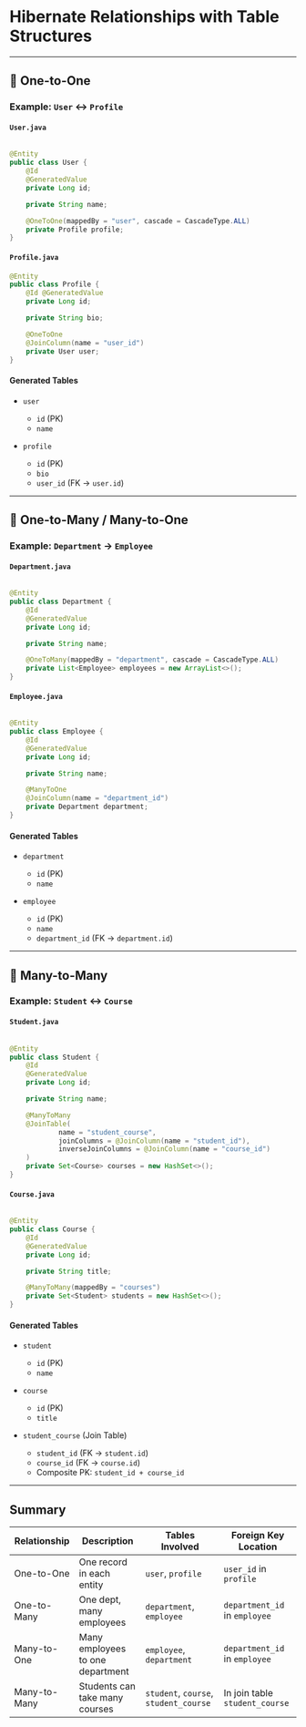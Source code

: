 # Hibernate Relationships with Table Structures

---

## 🔗 One-to-One

### Example: `User` ↔ `Profile`

#### `User.java`

```java

@Entity
public class User {
    @Id
    @GeneratedValue
    private Long id;

    private String name;

    @OneToOne(mappedBy = "user", cascade = CascadeType.ALL)
    private Profile profile;
}
```

#### `Profile.java`

```java
@Entity
public class Profile {
    @Id @GeneratedValue
    private Long id;

    private String bio;

    @OneToOne
    @JoinColumn(name = "user_id")
    private User user;
}
```

#### Generated Tables

- `user`
    - `id` (PK)
    - `name`

- `profile`
    - `id` (PK)
    - `bio`
    - `user_id` (FK → `user.id`)

---

## 🔗 One-to-Many / Many-to-One

### Example: `Department` → `Employee`

#### `Department.java`

```java

@Entity
public class Department {
    @Id
    @GeneratedValue
    private Long id;

    private String name;

    @OneToMany(mappedBy = "department", cascade = CascadeType.ALL)
    private List<Employee> employees = new ArrayList<>();
}
```

#### `Employee.java`

```java

@Entity
public class Employee {
    @Id
    @GeneratedValue
    private Long id;

    private String name;

    @ManyToOne
    @JoinColumn(name = "department_id")
    private Department department;
}
```

#### Generated Tables

- `department`
    - `id` (PK)
    - `name`

- `employee`
    - `id` (PK)
    - `name`
    - `department_id` (FK → `department.id`)

---

## 🔗 Many-to-Many

### Example: `Student` ↔ `Course`

#### `Student.java`

```java

@Entity
public class Student {
    @Id
    @GeneratedValue
    private Long id;

    private String name;

    @ManyToMany
    @JoinTable(
            name = "student_course",
            joinColumns = @JoinColumn(name = "student_id"),
            inverseJoinColumns = @JoinColumn(name = "course_id")
    )
    private Set<Course> courses = new HashSet<>();
}
```

#### `Course.java`

```java

@Entity
public class Course {
    @Id
    @GeneratedValue
    private Long id;

    private String title;

    @ManyToMany(mappedBy = "courses")
    private Set<Student> students = new HashSet<>();
}
```

#### Generated Tables

- `student`
    - `id` (PK)
    - `name`

- `course`
    - `id` (PK)
    - `title`

- `student_course` (Join Table)
    - `student_id` (FK → `student.id`)
    - `course_id` (FK → `course.id`)
    - Composite PK: `student_id + course_id`

---

## Summary

| Relationship | Description                      | Tables Involved                       | Foreign Key Location           |
|--------------|----------------------------------|---------------------------------------|--------------------------------|
| One-to-One   | One record in each entity        | `user`, `profile`                     | `user_id` in `profile`         |
| One-to-Many  | One dept, many employees         | `department`, `employee`              | `department_id` in `employee`  |
| Many-to-One  | Many employees to one department | `employee`, `department`              | `department_id` in `employee`  |
| Many-to-Many | Students can take many courses   | `student`, `course`, `student_course` | In join table `student_course` |